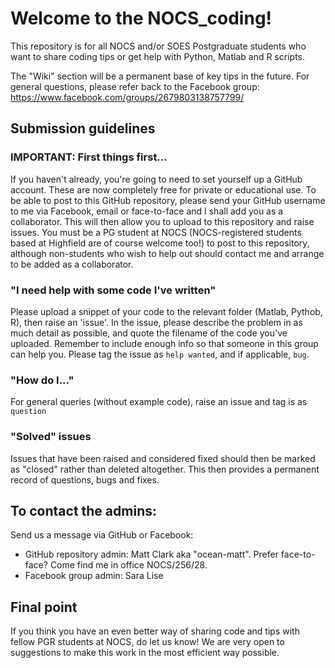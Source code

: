 # Welcome to the NOCS_coding!

This repository is for all NOCS and/or SOES Postgraduate students who want to share coding tips or get help with Python, Matlab and R scripts. 

The "Wiki" section will be a permanent base of key tips in the future. 
For general questions, please refer back to the Facebook group: https://www.facebook.com/groups/2679803138757799/

## Submission guidelines
### IMPORTANT: First things first...
If you haven't already, you're going to need to set yourself up a GitHub account. These are now completely free for private or educational use. To be able to post to this GitHub repository, please send your GitHub username to me via Facebook, email or face-to-face and I shall add you as a collaborator. This will then allow you to upload to this repository and raise issues. You must be a PG student at NOCS (NOCS-registered students based at Highfield are of course welcome too!) to post to this repository, although non-students who wish to help out should contact me and arrange to be added as a collaborator.

### "I need help with some code I've written"
Please upload a snippet of your code to the relevant folder (Matlab, Pythob, R), then raise an 'issue'. In the issue, please describe the problem in as much detail as possible, and quote the filename of the code you've uploaded. Remember to include enough info so that someone in this group can help you. Please tag the issue as `help wanted`, and if applicable, `bug`.

### "How do I..."
For general queries (without example code), raise an issue and tag is as `question` 

### "Solved" issues
Issues that have been raised and considered fixed should then be marked as "closed" rather than deleted altogether. This then provides a permanent record of questions, bugs and fixes. 

## To contact the admins:
Send us a message via GitHub or Facebook:
* GitHub repository admin: Matt Clark aka "ocean-matt". Prefer face-to-face? Come find me in office NOCS/256/28.
* Facebook group admin: Sara Lise

## Final point
If you think you have an even better way of sharing code and tips with fellow PGR students at NOCS, do let us know! We are very open to suggestions to make this work in the most efficient way possible.
